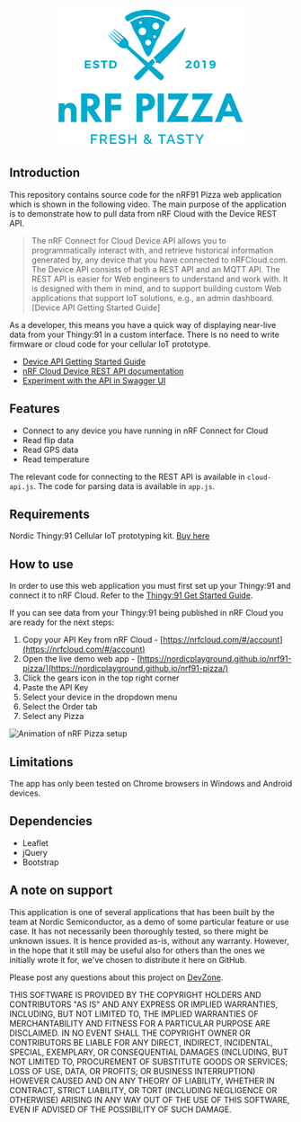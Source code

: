 <p align="center">
  <img src="https://github.com/NordicPlayground/nrf91-pizza/blob/master/images/nrf_pizza_logo_small.png">
</p>

## Introduction
This repository contains source code for the nRF91 Pizza web application which is shown in the following video. The main purpose of the application is to demonstrate how to pull data from nRF Cloud with the Device REST API.

> The nRF Connect for Cloud Device API allows you to programmatically interact with, and retrieve historical information generated by, any device that you have connected to nRFCloud.com. The Device API consists of both a REST API and an MQTT API. The REST API is easier for Web engineers to understand and work with. It is designed with them in mind, and to support building custom Web applications that support IoT solutions, e.g., an admin dashboard. [Device API Getting Started Guide]

As a developer, this means you have a quick way of displaying near-live data from your Thingy:91 in a custom interface. There is no need to write firmware or cloud code for your cellular IoT prototype.

* [Device API Getting Started Guide](https://nrfcloud.com/#/docs/guides/getstarted)
* [nRF Cloud Device REST API documentation](https://nrfcloud.com/#/docs/api)
* [Experiment with the API in Swagger UI](http://petstore.swagger.io/?url=https://docs.api.nrfcloud.com/api/api-rest.yaml)

## Features
* Connect to any device you have running in nRF Connect for Cloud
* Read flip data
* Read GPS data
* Read temperature

The relevant code for connecting to the REST API is available in `cloud-api.js`. The code for parsing data is available in `app.js`.

## Requirements
Nordic Thingy:91 Cellular IoT prototyping kit. [Buy here](https://www.nordicsemi.com/About-us/BuyOnline?search_token=nRF6943&series_token=nRF9160)

## How to use
In order to use this web application you must first set up your Thingy:91 and connect it to nRF Cloud. Refer to the [Thingy:91 Get Started Guide](https://www.nordicsemi.com/Software-and-tools/Prototyping-platforms/Nordic-Thingy-91/GetStarted).

If you can see data from your Thingy:91 being published in nRF Cloud you are ready for the next steps:
1. Copy your API Key from nRF Cloud - [https://nrfcloud.com/#/account](https://nrfcloud.com/#/account) 
2. Open the live demo web app - [https://nordicplayground.github.io/nrf91-pizza/](https://nordicplayground.github.io/nrf91-pizza/)
3. Click the gears icon in the top right corner
4. Paste the API Key
5. Select your device in the dropdown menu
6. Select the Order tab
7. Select any Pizza

![Animation of nRF Pizza setup](https://github.com/NordicPlayground/nrf91-pizza/blob/master/images/nrfpizza_animation.gif)

## Limitations
The app has only been tested on Chrome browsers in Windows and Android devices.

## Dependencies
* Leaflet
* jQuery
* Bootstrap

## A note on support
This application is one of several applications that has been built by the team at Nordic Semiconductor, as a demo of some particular feature or use case. It has not necessarily been thoroughly tested, so there might be unknown issues. It is hence provided as-is, without any warranty. However, in the hope that it still may be useful also for others than the ones we initially wrote it for, we've chosen to distribute it here on GitHub.

Please post any questions about this project on [DevZone](https://devzone.nordicsemi.com/).

THIS SOFTWARE IS PROVIDED BY THE COPYRIGHT HOLDERS AND CONTRIBUTORS "AS IS" AND ANY EXPRESS OR IMPLIED WARRANTIES, INCLUDING, BUT NOT LIMITED TO, THE IMPLIED WARRANTIES OF MERCHANTABILITY AND FITNESS FOR A PARTICULAR PURPOSE ARE DISCLAIMED. IN NO EVENT SHALL THE COPYRIGHT OWNER OR CONTRIBUTORS BE LIABLE FOR ANY DIRECT, INDIRECT, INCIDENTAL, SPECIAL, EXEMPLARY, OR CONSEQUENTIAL DAMAGES (INCLUDING, BUT NOT LIMITED TO, PROCUREMENT OF SUBSTITUTE GOODS OR SERVICES; LOSS OF USE, DATA, OR PROFITS; OR BUSINESS INTERRUPTION) HOWEVER CAUSED AND ON ANY THEORY OF LIABILITY, WHETHER IN CONTRACT, STRICT LIABILITY, OR TORT (INCLUDING NEGLIGENCE OR OTHERWISE) ARISING IN ANY WAY OUT OF THE USE OF THIS SOFTWARE, EVEN IF ADVISED OF THE POSSIBILITY OF SUCH DAMAGE.
